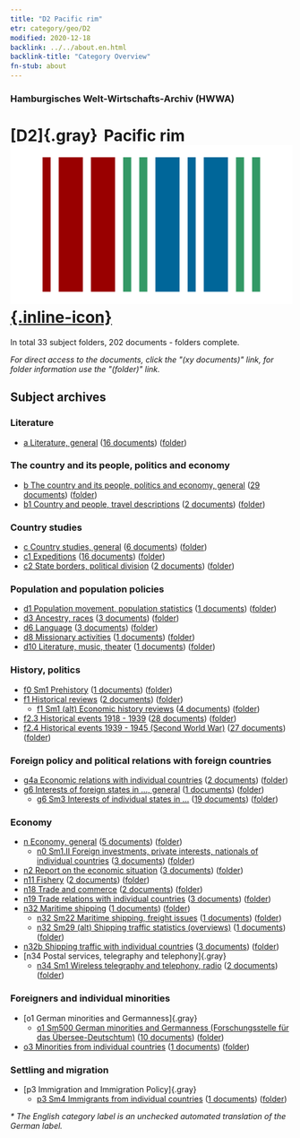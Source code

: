 ```yaml
---
title: "D2 Pacific rim"
etr: category/geo/D2
modified: 2020-12-18
backlink: ../../about.en.html
backlink-title: "Category Overview"
fn-stub: about
---
```


### Hamburgisches Welt-Wirtschafts-Archiv (HWWA)
# [D2]{.gray}&#8201; Pacific rim&#160; [![Wikidata item](/images/Wikidata-logo.svg){.inline-icon}](http://www.wikidata.org/entity/Q9301187)





In total 33 subject folders, 202 documents - folders complete.

_For direct access to the documents, click the "(xy documents)" link, for folder information use the "(folder)" link._

## Subject archives



### Literature

- [a Literature, general](../../../subject/about.en.html#a) (<a href="https://dfg-viewer.de/show/?tx_dlf[id]=https://pm20.zbw.eu/mets/sh/1415xx/141593/1423xx/142393/public.mets.en.xml" target="_blank">16 documents</a>) ([folder](http://purl.org/pressemappe20/folder/sh/141593,142393))

### The country and its people, politics and economy

- [b The country and its people, politics and economy, general](../../../subject/about.en.html#b) (<a href="https://dfg-viewer.de/show/?tx_dlf[id]=https://pm20.zbw.eu/mets/sh/1415xx/141593/1441xx/144196/public.mets.en.xml" target="_blank">29 documents</a>) ([folder](http://purl.org/pressemappe20/folder/sh/141593,144196))
- [b1 Country and people, travel descriptions](../../../subject/about.en.html#b1) (<a href="https://dfg-viewer.de/show/?tx_dlf[id]=https://pm20.zbw.eu/mets/sh/1415xx/141593/1441xx/144197/public.mets.en.xml" target="_blank">2 documents</a>) ([folder](http://purl.org/pressemappe20/folder/sh/141593,144197))

### Country studies

- [c Country studies, general](../../../subject/about.en.html#c) (<a href="https://dfg-viewer.de/show/?tx_dlf[id]=https://pm20.zbw.eu/mets/sh/1415xx/141593/1441xx/144199/public.mets.en.xml" target="_blank">6 documents</a>) ([folder](http://purl.org/pressemappe20/folder/sh/141593,144199))
- [c1 Expeditions](../../../subject/about.en.html#c1) (<a href="https://dfg-viewer.de/show/?tx_dlf[id]=https://pm20.zbw.eu/mets/sh/1415xx/141593/1442xx/144200/public.mets.en.xml" target="_blank">16 documents</a>) ([folder](http://purl.org/pressemappe20/folder/sh/141593,144200))
- [c2 State borders, political division](../../../subject/about.en.html#c2) (<a href="https://dfg-viewer.de/show/?tx_dlf[id]=https://pm20.zbw.eu/mets/sh/1415xx/141593/1442xx/144202/public.mets.en.xml" target="_blank">2 documents</a>) ([folder](http://purl.org/pressemappe20/folder/sh/141593,144202))

### Population and population policies

- [d1 Population movement, population statistics](../../../subject/about.en.html#d1) (<a href="https://dfg-viewer.de/show/?tx_dlf[id]=https://pm20.zbw.eu/mets/sh/1415xx/141593/1442xx/144222/public.mets.en.xml" target="_blank">1 documents</a>) ([folder](http://purl.org/pressemappe20/folder/sh/141593,144222))
- [d3 Ancestry, races](../../../subject/about.en.html#d3) (<a href="https://dfg-viewer.de/show/?tx_dlf[id]=https://pm20.zbw.eu/mets/sh/1415xx/141593/1442xx/144226/public.mets.en.xml" target="_blank">3 documents</a>) ([folder](http://purl.org/pressemappe20/folder/sh/141593,144226))
- [d6 Language](../../../subject/about.en.html#d6) (<a href="https://dfg-viewer.de/show/?tx_dlf[id]=https://pm20.zbw.eu/mets/sh/1415xx/141593/1442xx/144239/public.mets.en.xml" target="_blank">3 documents</a>) ([folder](http://purl.org/pressemappe20/folder/sh/141593,144239))
- [d8 Missionary activities](../../../subject/about.en.html#d8) (<a href="https://dfg-viewer.de/show/?tx_dlf[id]=https://pm20.zbw.eu/mets/sh/1415xx/141593/1442xx/144253/public.mets.en.xml" target="_blank">1 documents</a>) ([folder](http://purl.org/pressemappe20/folder/sh/141593,144253))
- [d10 Literature, music, theater](../../../subject/about.en.html#d10) (<a href="https://dfg-viewer.de/show/?tx_dlf[id]=https://pm20.zbw.eu/mets/sh/1415xx/141593/1442xx/144256/public.mets.en.xml" target="_blank">1 documents</a>) ([folder](http://purl.org/pressemappe20/folder/sh/141593,144256))

### History, politics

  - [f0 Sm1 Prehistory](../../../subject/about.en.html#f0_Sm1) (<a href="https://dfg-viewer.de/show/?tx_dlf[id]=https://pm20.zbw.eu/mets/sh/1415xx/141593/1444xx/144448/public.mets.en.xml" target="_blank">1 documents</a>) ([folder](http://purl.org/pressemappe20/folder/sh/141593,144448))
- [f1 Historical reviews](../../../subject/about.en.html#f1) (<a href="https://dfg-viewer.de/show/?tx_dlf[id]=https://pm20.zbw.eu/mets/sh/1415xx/141593/1442xx/144283/public.mets.en.xml" target="_blank">2 documents</a>) ([folder](http://purl.org/pressemappe20/folder/sh/141593,144283))
  - [f1 Sm1 (alt) Economic history reviews](../../../subject/about.en.html#f1_Sm1_(alt)) (<a href="https://dfg-viewer.de/show/?tx_dlf[id]=https://pm20.zbw.eu/mets/sh/1415xx/141593/1442xx/144284/public.mets.en.xml" target="_blank">4 documents</a>) ([folder](http://purl.org/pressemappe20/folder/sh/141593,144284))
- [f2.3 Historical events 1918 - 1939](../../../subject/about.en.html#f2.3) (<a href="https://dfg-viewer.de/show/?tx_dlf[id]=https://pm20.zbw.eu/mets/sh/1415xx/141593/1813xx/181391/public.mets.en.xml" target="_blank">28 documents</a>) ([folder](http://purl.org/pressemappe20/folder/sh/141593,181391))
- [f2.4 Historical events 1939 - 1945 (Second World War)](../../../subject/about.en.html#f2.4) (<a href="https://dfg-viewer.de/show/?tx_dlf[id]=https://pm20.zbw.eu/mets/sh/1415xx/141593/1813xx/181361/public.mets.en.xml" target="_blank">27 documents</a>) ([folder](http://purl.org/pressemappe20/folder/sh/141593,181361))

### Foreign policy and political relations with foreign countries

- [g4a Economic relations with individual countries](../../../subject/about.en.html#g4a) (<a href="https://dfg-viewer.de/show/?tx_dlf[id]=https://pm20.zbw.eu/mets/sh/1415xx/141593/1445xx/144531/public.mets.en.xml" target="_blank">2 documents</a>) ([folder](http://purl.org/pressemappe20/folder/sh/141593,144531))
- [g6 Interests of foreign states in ..., general](../../../subject/about.en.html#g6) (<a href="https://dfg-viewer.de/show/?tx_dlf[id]=https://pm20.zbw.eu/mets/sh/1415xx/141593/1445xx/144565/public.mets.en.xml" target="_blank">1 documents</a>) ([folder](http://purl.org/pressemappe20/folder/sh/141593,144565))
  - [g6 Sm3 Interests of individual states in ...](../../../subject/about.en.html#g6_Sm3) (<a href="https://dfg-viewer.de/show/?tx_dlf[id]=https://pm20.zbw.eu/mets/sh/1415xx/141593/1445xx/144568/public.mets.en.xml" target="_blank">19 documents</a>) ([folder](http://purl.org/pressemappe20/folder/sh/141593,144568))

### Economy

- [n Economy, general](../../../subject/about.en.html#n) (<a href="https://dfg-viewer.de/show/?tx_dlf[id]=https://pm20.zbw.eu/mets/sh/1415xx/141593/1449xx/144930/public.mets.en.xml" target="_blank">5 documents</a>) ([folder](http://purl.org/pressemappe20/folder/sh/141593,144930))
  - [n0 Sm1.II Foreign investments, private interests, nationals of individual countries](../../../subject/about.en.html#n0_Sm1.II) (<a href="https://dfg-viewer.de/show/?tx_dlf[id]=https://pm20.zbw.eu/mets/sh/1415xx/141593/1457xx/145775/public.mets.en.xml" target="_blank">3 documents</a>) ([folder](http://purl.org/pressemappe20/folder/sh/141593,145775))
- [n2 Report on the economic situation](../../../subject/about.en.html#n2) (<a href="https://dfg-viewer.de/show/?tx_dlf[id]=https://pm20.zbw.eu/mets/sh/1415xx/141593/1449xx/144972/public.mets.en.xml" target="_blank">3 documents</a>) ([folder](http://purl.org/pressemappe20/folder/sh/141593,144972))
- [n11 Fishery](../../../subject/about.en.html#n11) (<a href="https://dfg-viewer.de/show/?tx_dlf[id]=https://pm20.zbw.eu/mets/sh/1415xx/141593/1450xx/145076/public.mets.en.xml" target="_blank">2 documents</a>) ([folder](http://purl.org/pressemappe20/folder/sh/141593,145076))
- [n18 Trade and commerce](../../../subject/about.en.html#n18) (<a href="https://dfg-viewer.de/show/?tx_dlf[id]=https://pm20.zbw.eu/mets/sh/1415xx/141593/1452xx/145262/public.mets.en.xml" target="_blank">2 documents</a>) ([folder](http://purl.org/pressemappe20/folder/sh/141593,145262))
- [n19 Trade relations with individual countries](../../../subject/about.en.html#n19) (<a href="https://dfg-viewer.de/show/?tx_dlf[id]=https://pm20.zbw.eu/mets/sh/1415xx/141593/1452xx/145289/public.mets.en.xml" target="_blank">3 documents</a>) ([folder](http://purl.org/pressemappe20/folder/sh/141593,145289))
- [n32 Maritime shipping](../../../subject/about.en.html#n32) (<a href="https://dfg-viewer.de/show/?tx_dlf[id]=https://pm20.zbw.eu/mets/sh/1415xx/141593/1455xx/145567/public.mets.en.xml" target="_blank">1 documents</a>) ([folder](http://purl.org/pressemappe20/folder/sh/141593,145567))
  - [n32 Sm22 Maritime shipping, freight issues](../../../subject/about.en.html#n32_Sm22) (<a href="https://dfg-viewer.de/show/?tx_dlf[id]=https://pm20.zbw.eu/mets/sh/1415xx/141593/1455xx/145595/public.mets.en.xml" target="_blank">1 documents</a>) ([folder](http://purl.org/pressemappe20/folder/sh/141593,145595))
  - [n32 Sm29 (alt) Shipping traffic statistics (overviews)](../../../subject/about.en.html#n32_Sm29_(alt)) (<a href="https://dfg-viewer.de/show/?tx_dlf[id]=https://pm20.zbw.eu/mets/sh/1415xx/141593/1456xx/145603/public.mets.en.xml" target="_blank">1 documents</a>) ([folder](http://purl.org/pressemappe20/folder/sh/141593,145603))
- [n32b Shipping traffic with individual countries](../../../subject/about.en.html#n32b) (<a href="https://dfg-viewer.de/show/?tx_dlf[id]=https://pm20.zbw.eu/mets/sh/1415xx/141593/1456xx/145645/public.mets.en.xml" target="_blank">3 documents</a>) ([folder](http://purl.org/pressemappe20/folder/sh/141593,145645))
- [n34 Postal services, telegraphy and telephony]{.gray}
  - [n34 Sm1 Wireless telegraphy and telephony, radio](../../../subject/about.en.html#n34_Sm1) (<a href="https://dfg-viewer.de/show/?tx_dlf[id]=https://pm20.zbw.eu/mets/sh/1415xx/141593/1456xx/145663/public.mets.en.xml" target="_blank">2 documents</a>) ([folder](http://purl.org/pressemappe20/folder/sh/141593,145663))

### Foreigners and individual minorities

- [o1 German minorities and Germanness]{.gray}
  - [o1 Sm500 German minorities and Germanness (Forschungsstelle für das Übersee-Deutschtum)](../../../subject/about.en.html#o1_Sm500) (<a href="https://dfg-viewer.de/show/?tx_dlf[id]=https://pm20.zbw.eu/mets/sh/1415xx/141593/1459xx/145911/public.mets.en.xml" target="_blank">10 documents</a>) ([folder](http://purl.org/pressemappe20/folder/sh/141593,145911))
- [o3 Minorities from individual countries](../../../subject/about.en.html#o3) (<a href="https://dfg-viewer.de/show/?tx_dlf[id]=https://pm20.zbw.eu/mets/sh/1415xx/141593/1822xx/182220/public.mets.en.xml" target="_blank">1 documents</a>) ([folder](http://purl.org/pressemappe20/folder/sh/141593,182220))

### Settling and migration

- [p3 Immigration and Immigration Policy]{.gray}
  - [p3 Sm4 Immigrants from individual countries](../../../subject/about.en.html#p3_Sm4) (<a href="https://dfg-viewer.de/show/?tx_dlf[id]=https://pm20.zbw.eu/mets/sh/1415xx/141593/1822xx/182222/public.mets.en.xml" target="_blank">1 documents</a>) ([folder](http://purl.org/pressemappe20/folder/sh/141593,182222))


_* The English category label is an unchecked automated translation of the German label._

